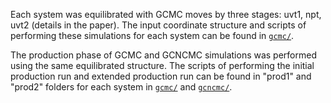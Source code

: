 Each system was equilibrated with GCMC moves by three stages: uvt1, npt, uvt2 (details in the paper). The input coordinate structure and scripts of performing these simulations for each system can be found in [`gcmc/`](gcmc).

The production phase of GCMC and GCNCMC simulations was performed using the same equilibrated structure. The scripts of performing the initial production run and extended production run can be found in "prod1" and "prod2" folders for each system in [`gcmc/`](gcmc) and [`gcncmc/`](gcncmc).
